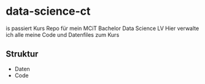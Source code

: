 # data-science-ct

is passiert
Kurs Repo für mein MCiT Bachelor Data Science LV Hier verwalte ich alle meine Code und  Datenfiles zum Kurs

## Struktur

* Daten
* Code
